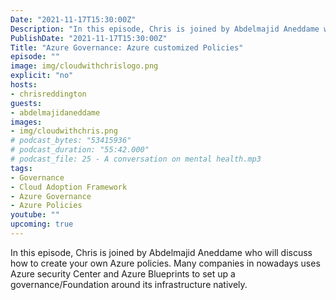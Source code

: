 ```yaml
---
Date: "2021-11-17T15:30:00Z"
Description: "In this episode, Chris is joined by Abdelmajid Aneddame who will discuss how to create your own Azure policies. Many companies in nowadays uses Azure security Center and Azure Blueprints to set up a governance/Foundation around its infrastructure natively."
PublishDate: "2021-11-17T15:30:00Z"
Title: "Azure Governance: Azure customized Policies"
episode: ""
image: img/cloudwithchrislogo.png
explicit: "no"
hosts:
- chrisreddington
guests:
- abdelmajidaneddame
images:
- img/cloudwithchris.png
# podcast_bytes: "53415936"
# podcast_duration: "55:42.000"
# podcast_file: 25 - A conversation on mental health.mp3
tags:
- Governance
- Cloud Adoption Framework
- Azure Governance
- Azure Policies
youtube: ""
upcoming: true
---
```

In this episode, Chris is joined by Abdelmajid Aneddame who will discuss how to create your own Azure policies. Many companies in nowadays uses Azure security Center and Azure Blueprints to set up a governance/Foundation around its infrastructure natively.
